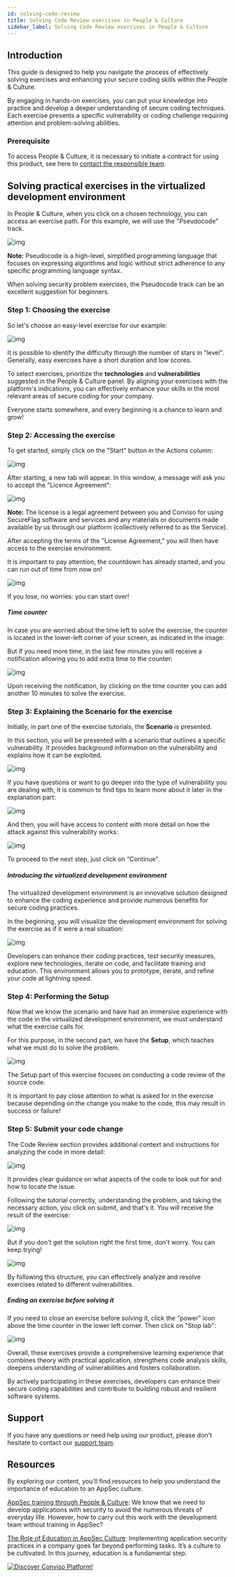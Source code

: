 ```yaml
---
id: solving-code-review
title: Solving Code Review exercises in People & Culture
sidebar_label: Solving Code Review exercises in People & Culture
---
```


## Introduction
This guide is designed to help you navigate the process of effectively solving exercises and enhancing your secure coding skills within the People & Culture.

By engaging in hands-on exercises, you can put your knowledge into practice and develop a deeper understanding of secure coding techniques. Each exercise presents a specific vulnerability or coding challenge requiring attention and problem-solving abilities.

### Prerequisite
To access People & Culture, it is necessary to initiate a contract for using this product, see here to [contact the responsible team](https://bit.ly/43abLIy).

## Solving practical exercises in the virtualized development environment
In People & Culture, when you click on a chosen technology, you can access an exercise path. For this example, we will use the "Pseudocode" track.

<div style={{textAlign: 'center'}}>

![img](../../static/img/people-and-culture-img12.png)

</div>

**Note:** Pseudocode is a high-level, simplified programming language that focuses on expressing algorithms and logic without strict adherence to any specific programming language syntax.

When solving security problem exercises, the Pseudocode track can be an excellent suggestion for beginners. 

### Step 1: Choosing the exercise
So let's choose an easy-level exercise for our example:

<div style={{textAlign: 'center'}}>

![img](../../static/img/people-and-culture-img13.png)

</div>

It is possible to identify the difficulty through the number of stars in "level". Generally, easy exercises have a short duration and low scores. 

To select exercises, prioritize the **technologies** and **vulnerabilities** suggested in the People & Culture panel. By aligning your exercises with the platform's indications, you can effectively enhance your skills in the most relevant areas of secure coding for your company.

Everyone starts somewhere, and every beginning is a chance to learn and grow!

### Step 2: Accessing the exercise
To get started, simply click on the "Start" button in the Actions column:

<div style={{textAlign: 'center'}}>

![img](../../static/img/people-and-culture-img14.png)

</div>

After starting, a new tab will appear. In this window, a message will ask you to accept the "Licence Agreement":

<div style={{textAlign: 'center'}}>

![img](../../static/img/people-and-culture-img15.png)

</div>

**Note:** The license is a legal agreement between you and Conviso for using SecureFlag software and services and any materials or documents made available by us through our platform (collectively referred to as the Service). 

After accepting the terms of the "License Agreement," you will then have access to the exercise environment.

It is important to pay attention, the countdown has already started, and you can run out of time from now on! 

<div style={{textAlign: 'center'}}>

![img](../../static/img/people-and-culture-img16.png)

</div>

If you lose, no worries: you can start over!


##### Time counter
In case you are worried about the time left to solve the exercise, the counter is located in the lower-left corner of your screen, as indicated in the image:

But if you need more time, in the last few minutes you will receive a notification allowing you to add extra time to the counter:

<div style={{textAlign: 'center'}}>

![img](../../static/img/people-and-culture-img17.gif)

</div>

Upon receiving the notification, by clicking on the time counter you can add another 10 minutes to solve the exercise.


### Step 3: Explaining the Scenario for the exercise
Initially, in part one of the exercise tutorials, the **Scenario** is presented.

In this section, you will be presented with a scenario that outlines a specific vulnerability. It provides background information on the vulnerability and explains how it can be exploited. 

<div style={{textAlign: 'center'}}>

![img](../../static/img/people-and-culture-img18.png)

</div>

If you have questions or want to go deeper into the type of vulnerability you are dealing with, it is common to find tips to learn more about it later in the explanation part:

<div style={{textAlign: 'center'}}>

![img](../../static/img/people-and-culture-img19.png)

</div>

And then, you will have access to content with more detail on how the attack against this vulnerability works:

<div style={{textAlign: 'center'}}>

![img](../../static/img/people-and-culture-img20.png)

</div>


To proceed to the next step, just click on “Continue”.

#####  Introducing the virtualized development environment
The virtualized development environment is an innovative solution designed to enhance the coding experience and provide numerous benefits for secure coding practices. 

In the beginning, you will visualize the development environment for solving the exercise as if it were a real situation:

<div style={{textAlign: 'center'}}>

![img](../../static/img/people-and-culture-img21.png)

</div>

Developers can enhance their coding practices, test security measures, explore new technologies, iterate on code, and facilitate training and education. This environment allows you to prototype, iterate, and refine your code at lightning speed.

### Step 4:  Performing the Setup
Now that we know the scenario and have had an immersive experience with the code in the virtualized development environment, we must understand what the exercise calls for.

For this purpose, in the second part, we have the **Setup**, which teaches what we must do to solve the problem.

<div style={{textAlign: 'center'}}>

![img](../../static/img/people-and-culture-img22.png)

</div>

The Setup part of this exercise focuses on conducting a code review of the source code. 

It is important to pay close attention to what is asked for in the exercise because depending on the change you make to the code, this may result in success or failure!

### Step 5:  Submit your code change
The Code Review section provides additional context and instructions for analyzing the code in more detail:

<div style={{textAlign: 'center'}}>

![img](../../static/img/people-and-culture-img23.png)

</div>

It provides clear guidance on what aspects of the code to look out for and how to locate the issue.

Following the tutorial correctly, understanding the problem, and taking the necessary action, you click on submit, and that's it. You will receive the result of the exercise:

<div style={{textAlign: 'center'}}>

![img](../../static/img/people-and-culture-img24.png)

</div>

But if you don't get the solution right the first time, don't worry. You can keep trying!


<div style={{textAlign: 'center'}}>

![img](../../static/img/people-and-culture-img25.png)

</div>

By following this structure, you can effectively analyze and resolve exercises related to different vulnerabilities.

##### Ending an exercise before solving it
If you need to close an exercise before solving it, click the "power" icon above the time counter in the lower left corner. Then click on "Stop lab":

<div style={{textAlign: 'center'}}>

![img](../../static/img/people-and-culture-img26.png)

</div>

Overall, these exercises provide a comprehensive learning experience that combines theory with practical application, strengthens code analysis skills, deepens understanding of vulnerabilities and fosters collaboration. 

By actively participating in these exercises, developers can enhance their secure coding capabilities and contribute to building robust and resilient software systems.


## Support
If you have any questions or need help using our product, please don't hesitate to contact our [support team](mailto:support@convisoappsec.com).


## Resources
By exploring our content, you'll find resources to help you understand the importance of education to an AppSec culture.

[AppSec training through People & Culture](https://bit.ly/43kEQk6): We know that we need to develop applications with security to avoid the numerous threats of everyday life. However, how to carry out this work with the development team without training in AppSec?

[The Role of Education in AppSec Culture](https://bit.ly/42ZSMAg): Implementing application security practices in a company goes far beyond performing tasks. It’s a culture to be cultivated. In this journey, education is a fundamental step.

[![Discover Conviso Platform!](https://no-cache.hubspot.com/cta/default/5613826/interactive-125788977029.png)](https://cta-service-cms2.hubspot.com/web-interactives/public/v1/track/redirect?encryptedPayload=AVxigLKtcWzoFbzpyImNNQsXC9S54LjJuklwM39zNd7hvSoR%2FVTX%2FXjNdqdcIIDaZwGiNwYii5hXwRR06puch8xINMyL3EXxTMuSG8Le9if9juV3u%2F%2BX%2FCKsCZN1tLpW39gGnNpiLedq%2BrrfmYxgh8G%2BTcRBEWaKasQ%3D&webInteractiveContentId=125788977029&portalId=5613826)